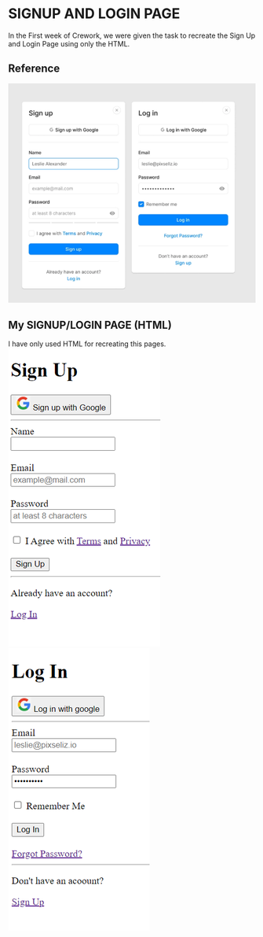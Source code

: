# SIGNUP AND LOGIN PAGE
In the First week of Crework, we were given the task to recreate the Sign Up and Login Page using only the HTML.

## Reference

![Reference image](https://github.com/Shineuptillast/WEB_DEV/blob/main/WEEK_1_TASK_CRE/images/reference_img.png)

## My SIGNUP/LOGIN PAGE (HTML)
I have only used HTML for recreating this pages. 
![SIGNUP](https://github.com/Shineuptillast/WEB_DEV/blob/main/WEEK_1_TASK_CRE/images/signup_page.png) ![LOGIN](https://github.com/Shineuptillast/WEB_DEV/blob/main/WEEK_1_TASK_CRE/images/login_page.png)
